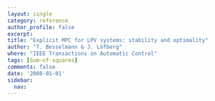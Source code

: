 ```yaml
---
layout: single
category: reference
author_profile: false
excerpt: 
title: "Explicit MPC for LPV systems: stability and optimality"
author: "T. Besselmann & J. Löfberg"
where: "IEEE Transactions on Automatic Control"
tags: [Sum-of-squares]
comments: false
date: '2008-01-01'
sidebar:
  nav: 
---
```

